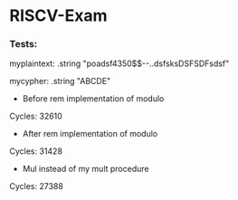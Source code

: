 # RISCV-Exam

### Tests:

myplaintext: .string "poadsf4350$$--..dsfsksDSFSDFsdsf"

mycypher: .string "ABCDE"

- Before rem implementation of modulo

Cycles: 32610

- After rem implementation of modulo

Cycles: 31428

- Mul instead of my mult procedure

Cycles: 27388